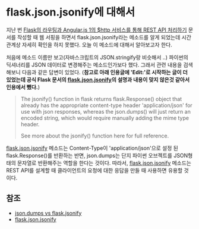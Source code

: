 # flask.json.jsonify에 대해서

지난 번 [Flask의 라우팅과 Angular.js 1의 $http 서비스를 통해 REST API 처리하기](./UsingRouter/readme.md) 문서를 작성할 때 웹 서핑을 하면서 flask.json.jsonify라는 메소드를 알게 되었는데 시간 관계상 자세히 확인을 하지 못했다. 오늘 이 메소드에 대해서 알아보고자 한다.

처음에 메소드 이름만 보고(자바스크립트의 JSON.stringify랑 비슷해서 ..) 파이썬의 딕셔너리를 JSON 데이터로 변경해주는 메소드인가보다 했다. 그래서 관련 내용을 검색해보니 다음과 같은 답변이 있었다. (__참고로 아래 인용글에 'Edit:'로 시작하는 글이 더 있었는데 공식 Flask 문서의 [flask.json.jsonify](http://flask.pocoo.org/docs/0.12/api/#flask.json.jsonify)의 설명과 내용이 맞지 않은것 같아서 인용에서 뺐다.__)

>The jsonify() function in flask returns flask.Response() object that already has the appropriate content-type header 'application/json' for use with json responses, whereas the json.dumps() will just return an encoded string, which would require manually adding the mime type header.
>
>See more about the jsonify() function here for full reference.

[flask.json.jsonify](http://flask.pocoo.org/docs/0.12/api/#flask.json.jsonify) 메소드는 Content-Type이 'application/json'으로 설정 된 flask.Response()를 반환하는 반면, json.dumps는 단지 파이썬 오브젝트를 JSON형태의 문자열로 반환해주는 역할을 한다는 것이다. 따라서, [flask.json.jsonify](http://flask.pocoo.org/docs/0.12/api/#flask.json.jsonify) 메소드는 REST API를 설계할 때 클라이언트의 요청에 대한 응답을 만들 때 사용하면 유용할 것이다.

## 참조

* [json.dumps vs flask.jsonify](http://stackoverflow.com/questions/7907596/json-dumps-vs-flask-jsonify)
* [flask.json.jsonify](http://flask.pocoo.org/docs/0.12/api/#flask.json.jsonify)
